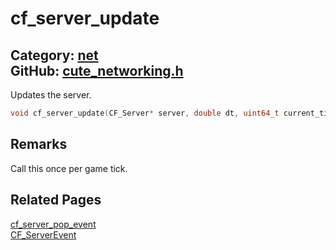 [](../header.md ':include')

# cf_server_update

Category: [net](https://github.com/RandyGaul/cute_framework/blob/master/docs/api_reference?id=net)  
GitHub: [cute_networking.h](https://github.com/RandyGaul/cute_framework/blob/master/include/cute_networking.h)  
---

Updates the server.

```cpp
void cf_server_update(CF_Server* server, double dt, uint64_t current_time);
```

## Remarks

Call this once per game tick.

## Related Pages

[cf_server_pop_event](https://github.com/RandyGaul/cute_framework/blob/master/docs/net/cf_server_pop_event.md)  
[CF_ServerEvent](https://github.com/RandyGaul/cute_framework/blob/master/docs/net/cf_serverevent.md)  
